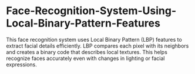 # Face-Recognition-System-Using-Local-Binary-Pattern-Features
This face recognition system uses Local Binary Pattern (LBP) features to extract facial details efficiently. LBP compares each pixel with its neighbors and creates a binary code that describes local textures. This helps recognize faces accurately even with changes in lighting or facial expressions.
